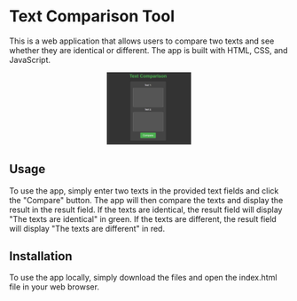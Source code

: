 # Text Comparison Tool
This is a web application that allows users to compare two texts and see whether they are identical or different. The app is built with HTML, CSS, and JavaScript.
<br/>
<p align=center>
<img src="screenshot.png" width="30%" height="30%"> 
</p>

## Usage
To use the app, simply enter two texts in the provided text fields and click the "Compare" button. The app will then compare the texts and display the result in the result field. If the texts are identical, the result field will display "The texts are identical" in green. If the texts are different, the result field will display "The texts are different" in red.

## Installation
To use the app locally, simply download the files and open the index.html file in your web browser.
